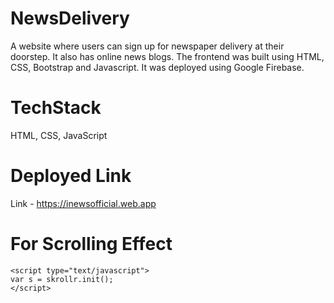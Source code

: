 # NewsDelivery
 A website where users can sign up for newspaper delivery at their doorstep. It also has online news blogs. The frontend was built using HTML, CSS, Bootstrap and Javascript. It was deployed using Google Firebase.
 
 # TechStack
 HTML, CSS, JavaScript
 
 # Deployed Link
Link - https://inewsofficial.web.app

# For Scrolling Effect
<script type="text/javascript" src="./JavaScript/skrollr.js"></script>
	<script type="text/javascript">
	var s = skrollr.init();
	</script>
